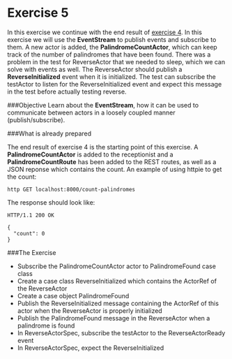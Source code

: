 Exercise 5
==========

In this exercise we continue with the end result of [exercise 4](http://github/RayRoestenburg/scala-io-exercise-4). 
In this exercise we will use the **EventStream** to publish events and subscribe to them.
A new actor is added, the **PalindromeCountActor**, which can keep track of the number of palindromes that have been found. There was a problem in the test for ReverseActor that we needed to sleep, which we can solve with events as well. The ReverseActor should publish a **ReverseInitialized** event when it is initialized. The test can subscribe the testActor to listen for the ReverseInitialized event and expect this message in the test before actually testing reverse. 


###Objective
Learn about the **EventStream**, how it can be used to communicate between actors in a loosely coupled manner (publish/subscribe).

###What is already prepared

The end result of exercise 4 is the starting point of this exercise. A **PalindromeCountActor** is added to the receptionist and a **PalindromeCountRoute** has been added to the REST routes, as well as a JSON reponse which contains the count. An example of using httpie to get the count:

    http GET localhost:8000/count-palindromes

The response should look like: 

    HTTP/1.1 200 OK

    {
      "count": 0
    }     

###The Exercise
- Subscribe the PalindromeCountActor actor to PalindromeFound case class
- Create a case class ReverseInitialized which contains the ActorRef of the ReverseActor
- Create a case object PalindromeFound
- Publish the ReverseInitialized message containing the ActorRef of this actor when the ReverseActor is properly initialized
- Publish the PalindromeFound message in the ReverseActor when a palindrome is found
- In ReverseActorSpec, subscribe the testActor to the ReverseActorReady event
- In ReverseActorSpec, expect the ReverseInitialized



